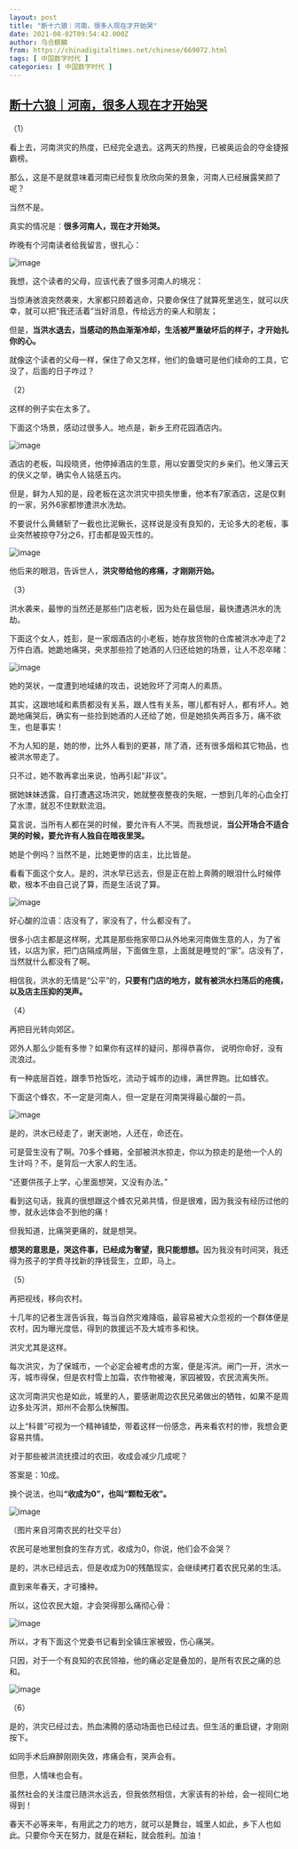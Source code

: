 ```yaml
---
layout: post
title: "断十六狼｜河南，很多人现在才开始哭"
date: 2021-08-02T09:54:42.000Z
author: 乌合麒麟
from: https://chinadigitaltimes.net/chinese/669072.html
tags: [ 中国数字时代 ]
categories: [ 中国数字时代 ]
---
```

<!--1627898082000-->
[断十六狼｜河南，很多人现在才开始哭](https://chinadigitaltimes.net/chinese/669072.html)
------

<div>
<p>（1）</p><p>看上去，河南洪灾的热度，已经完全退去。这两天的热搜，已被奥运会的夺金捷报霸榜。</p><p>那么，这是不是就意味着河南已经恢复欣欣向荣的景象，河南人已经展露笑颜了呢？</p><p>当然不是。</p><p>真实的情况是：<strong>很多河南人，现在才开始哭。</strong></p><p>昨晚有个河南读者给我留言，很扎心：</p><p><img src="https://chinadigitaltimes.net/chinese/files/2021/08/post-669072-6107bf05ae964.png" alt="image" /></p><p>我想，这个读者的父母，应该代表了很多河南人的境况：</p><p>当惊涛骇浪突然袭来，大家都只顾着逃命，只要命保住了就算死里逃生，就可以庆幸，就可以把“我还活着”当好消息，传给远方的亲人和朋友；</p><p>但是，<strong>当洪水退去，当感动的热血渐渐冷却，生活被严重破坏后的样子，才开始扎你的心。</strong></p><p>就像这个读者的父母一样，保住了命又怎样，他们的鱼塘可是他们续命的工具，它没了，后面的日子咋过？</p><p>（2）</p><p>这样的例子实在太多了。</p><p>下面这个场景，感动过很多人。地点是，新乡王府花园酒店内。</p><p><img src="https://chinadigitaltimes.net/chinese/files/2021/08/post-669072-6107bf05e68ba.png" alt="image" /></p><p>酒店的老板，叫段晓贤，他停掉酒店的生意，用以安置受灾的乡亲们。他义薄云天的侠义之举，确实令人铭感五内。</p><p>但是，鲜为人知的是，段老板在这次洪灾中损失惨重，他本有7家酒店，这是仅剩的一家，另外6家都惨遭洪水洗劫。</p><p>不要说什么黄鳝斩了一截也比泥鳅长，这样说是没有良知的，无论多大的老板，事业突然被掠夺7分之6，打击都是毁灭性的。</p><p><img src="https://chinadigitaltimes.net/chinese/files/2021/08/post-669072-6107bf062acff.png" alt="image" /></p><p>他后来的眼泪，告诉世人，<strong>洪灾带给他的疼痛，才刚刚开始。</strong></p><p>（3）</p><p>洪水袭来，最惨的当然还是那些门店老板，因为处在最低层，最快遭遇洪水的洗劫。</p><p>下面这个女人，姓彭，是一家烟酒店的小老板，她存放货物的仓库被洪水冲走了2万件白酒。她跪地痛哭，央求那些捡了她酒的人归还给她的场景，让人不忍卒睹：</p><p><img src="https://chinadigitaltimes.net/chinese/files/2021/08/post-669072-6107bf06532eb." alt="image" /></p><p>她的哭状，一度遭到地域婊的攻击，说她败坏了河南人的素质。</p><p>其实，这跟地域和素质都没有关系，跟人性有关系，哪儿都有好人，都有坏人。她跪地痛哭后，确实有一些捡到她酒的人还给了她，但是她损失两百多万，痛不欲生，也是事实！</p><p>不为人知的是，她的惨，比外人看到的更甚，除了酒，还有很多烟和其它物品，也被洪水带走了。</p><p>只不过，她不敢再拿出来说，怕再引起“非议”。</p><p>据她妹妹透露，自打遭遇这场洪灾，她就整夜整夜的失眠，一想到几年的心血全打了水漂，就忍不住默默流泪。</p><p>莫言说，当所有人都在哭的时候，要允许有人不哭。而我想说，<strong>当公开场合不适合哭的时候，要允许有人独自在暗夜里哭。</strong></p><p>她是个例吗？当然不是，比她更惨的店主，比比皆是。</p><p>看看下面这个女人。是的，洪水早已远去，但是正在脸上奔腾的眼泪什么时候停歇，根本不由自己说了算，而是生活说了算。</p><p><img src="https://chinadigitaltimes.net/chinese/files/2021/08/post-669072-6107bf0696e70.png" alt="image" /></p><p>好心酸的泣语：店没有了，家没有了，什么都没有了。</p><p>很多小店主都是这样啊，尤其是那些拖家带口从外地来河南做生意的人，为了省钱，以店为家，把门店隔成两层，下面做生意，上面就是睡觉的“家”。店没有了，当然就什么都没有了啊。</p><p>相信我，洪水的无情是“公平”的，<strong>只要有门店的地方，就有被洪水扫荡后的疮痍，以及店主压抑的哭声。</strong></p><p>（4）</p><p>再把目光转向郊区。</p><p>郊外人那么少能有多惨？如果你有这样的疑问，那得恭喜你， 说明你命好，没有流浪过。</p><p>有一种底层百姓，跟季节抢饭吃，流动于城市的边缘，满世界跑。比如蜂农。</p><p>下面这个蜂农，不一定是河南人，但一定是在河南哭得最心酸的一员。</p><p><img src="https://chinadigitaltimes.net/chinese/files/2021/08/post-669072-6107bf06cccab." alt="image" /></p><p>是的，洪水已经走了，谢天谢地，人还在，命还在。</p><p>可是营生没有了啊。70多个蜂箱，全部被洪水掠走，你以为掠走的是他一个人的生计吗？不，是背后一大家人的生活。</p><p>“还要供孩子上学，心里面想哭，又没有办法。”</p><p>看到这句话，我真的很想跟这个蜂农兄弟共情，但是很难，因为我没有经历过他的惨，就永远体会不到他的痛！</p><p>但我知道，比痛哭更痛的，就是想哭。</p><p><strong>想哭的意思是，哭这件事，已经成为奢望，我只能想想。</strong>因为我没有时间哭，我还得为孩子的学费寻找新的挣钱营生，立即，马上。</p><p>（5）</p><p>再把视线，移向农村。</p><p>十几年的记者生涯告诉我，每当自然灾难降临，最容易被大众忽视的一个群体便是农村，因为曝光度低，得到的救援远不及大城市多和快。</p><p>洪灾尤其是这样。</p><p>每次洪灾，为了保城市，一个必定会被考虑的方案，便是泻洪。闸门一开，洪水一泻，城市得保，但是农村雪上加霜，农作物被淹，家园被毁，农民流离失所。</p><p>这次河南洪灾也是如此，城里的人，要感谢周边农民兄弟做出的牺牲，如果不是周边多处泻洪，郑州不会那么快解围。</p><p>以上“科普”可视为一个精神铺垫，带着这样一份感念，再来看农村的惨，我想会更容易共情。</p><p>对于那些被洪流抚摸过的农田，收成会减少几成呢？</p><p>答案是：10成。</p><p>换个说法，也叫<strong>“收成为0”，也叫“颗粒无收”。</strong></p><p><img src="https://chinadigitaltimes.net/chinese/files/2021/08/post-669072-6107bf06f3f9a." alt="image" /></p><p>（图片来自河南农民的社交平台）</p><p>农民可是地里刨食的生存方式，收成为0，你说，他们会不会哭？</p><p>是的，洪水已经远去，但是收成为0的残酷现实，会继续拷打着农民兄弟的生活。</p><p>直到来年春天，才可播种。</p><p>所以，这位农民大姐，才会哭得那么痛彻心骨：</p><p><img src="https://chinadigitaltimes.net/chinese/files/2021/08/post-669072-6107bf0726d21." alt="image" /></p><p>所以，才有下面这个党委书记看到全镇庄家被毁，伤心痛哭。</p><p>只因，对于一个有良知的农民领袖，他的痛必定是叠加的，是所有农民之痛的总和。</p><p><img src="https://chinadigitaltimes.net/chinese/files/2021/08/post-669072-6107bf0761eea." alt="image" /></p><p>（6）</p><p>是的，洪灾已经过去，热血沸腾的感动场面也已经过去。但生活的重启键，才刚刚按下。</p><p>如同手术后麻醉刚刚失效，疼痛会有，哭声会有。</p><p>但愿，人情味也会有。</p><p>虽然社会的关注度已随洪水远去，但我依然相信，大家该有的补给，会一视同仁地得到！</p><p>春天不必等来年，有用武之力的地方，就可以是舞台，城里人如此，乡下人也如此。只要你今天在努力，就是在耕耘，就会胜利。加油！</p>
</div>
